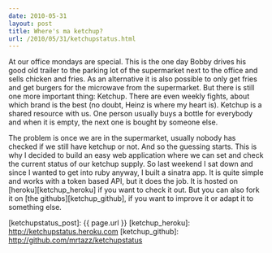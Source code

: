 ```yaml
---
date: 2010-05-31
layout: post
title: Where's ma ketchup?
url: /2010/05/31/ketchupstatus.html
---
```


At our office mondays are special. This is the one day Bobby drives his
good old trailer to the parking lot of the supermarket next to the office and sells
chicken and fries.
As an alternative it is also possible to only get fries and get burgers for the
microwave from the supermarket. But there is still one more important thing: Ketchup.
There are even weekly fights, about which brand is the best (no doubt, Heinz is where
my heart is). Ketchup is a shared resource with us. One person usually buys a bottle
for everybody and when it is empty, the next one is bought by someone else.

The problem is once we are in the supermarket, usually nobody has checked if we still
have ketchup or not. And so the guessing starts. This is why I decided to build an easy
web application where we can set and check the current status of our ketchup supply.
So last weekend I sat down and since I wanted to get into ruby anyway, I built a sinatra
app. It is quite simple and works with a token based API, but it does the job. It is hosted
on [heroku][ketchup_heroku] if you want to check it out. But you can also fork it on
[the githubs][ketchup_github], if you want to improve it or adapt it to something else.


[ketchupstatus_post]: {{ page.url }}
[ketchup_heroku]: http://ketchupstatus.heroku.com
[ketchup_github]: http://github.com/mrtazz/ketchupstatus
